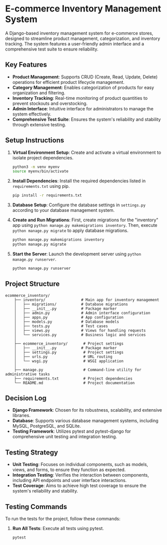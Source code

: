 # E-commerce Inventory Management System

A Django-based inventory management system for e-commerce stores, designed to streamline product management, categorization, and inventory tracking. The system features a user-friendly admin interface and a comprehensive test suite to ensure reliability.

## Key Features

- **Product Management**: Supports CRUD (Create, Read, Update, Delete) operations for efficient product lifecycle management.
- **Category Management**: Enables categorization of products for easy organization and filtering.
- **Inventory Tracking**: Real-time monitoring of product quantities to prevent stockouts and overstocking.
- **Admin Interface**: Intuitive interface for administrators to manage the system effectively.
- **Comprehensive Test Suite**: Ensures the system's reliability and stability through extensive testing.

## Setup Instructions

1. **Virtual Environment Setup**: Create and activate a virtual environment to isolate project dependencies.
   ```bash
   python3 -m venv myenv
   source myenv/bin/activate
   ```
2. **Install Dependencies**: Install the required dependencies listed in `requirements.txt` using pip.
   ```bash
   pip install -r requirements.txt
   ```
3. **Database Setup**: Configure the database settings in `settings.py` according to your database management system.

4. **Create and Run Migrations**: First, create migrations for the "inventory" app using `python manage.py makemigrations inventory`. Then, execute `python manage.py migrate` to apply database migrations.
   ```bash
   python manage.py makemigrations inventory
   python manage.py migrate
   ```
5. **Start the Server**: Launch the development server using `python manage.py runserver`.
   ```bash
   python manage.py runserver
   ```

## Project Structure

```
ecommerce_inventory/
    ├── inventory/                # Main app for inventory management
    │   ├── migrations/           # Database migrations
    │   ├── __init__.py           # Package marker
    │   ├── admin.py              # Admin interface configuration
    │   ├── apps.py               # App configuration
    │   ├── models.py             # Database models
    │   ├── tests.py              # Test cases
    │   ├── views.py              # Views for handling requests
    │   └── services.py           # Business logic and services
    │
    ├── ecommerce_inventory/       # Project settings
    │   ├── __init__.py           # Package marker
    │   ├── settings.py            # Project settings
    │   ├── urls.py                # URL routing
    │   └── wsgi.py                # WSGI application
    │
    ├── manage.py                  # Command-line utility for administrative tasks
    ├── requirements.txt           # Project dependencies
    └── README.md                  # Project documentation
```

## Decision Log

- **Django Framework**: Chosen for its robustness, scalability, and extensive libraries.
- **Database**: Supports various database management systems, including MySQL, PostgreSQL, and SQLite.
- **Testing Framework**: Utilizes pytest and pytest-django for comprehensive unit testing and integration testing.

## Testing Strategy

- **Unit Testing**: Focuses on individual components, such as models, views, and forms, to ensure they function as expected.
- **Integration Testing**: Verifies the interaction between components, including API endpoints and user interface interactions.
- **Test Coverage**: Aims to achieve high test coverage to ensure the system's reliability and stability.

## Testing Commands

To run the tests for the project, follow these commands:

1. **Run All Tests**: Execute all tests using pytest.
   ```bash
   pytest
   ```
